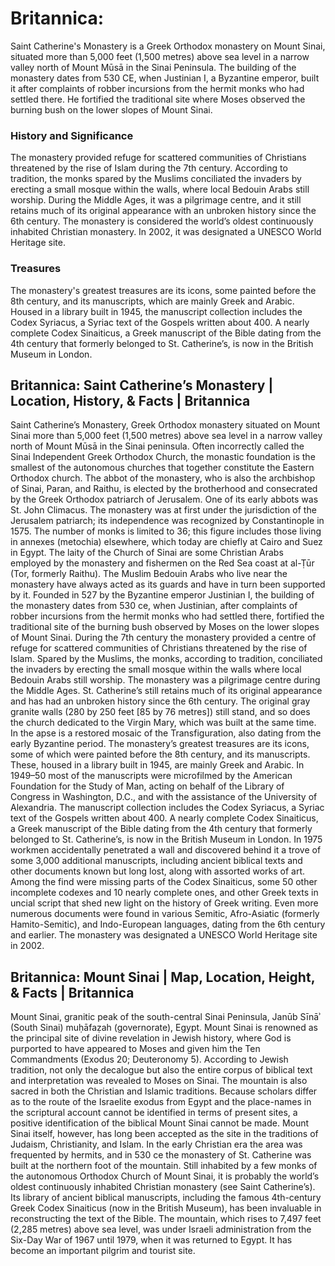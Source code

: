 
# Britannica:
Saint Catherine's Monastery is a Greek Orthodox monastery on Mount Sinai,
situated more than 5,000 feet (1,500 metres) above sea level in a narrow
valley north of Mount Mūsā in the Sinai Peninsula. The building of the
monastery dates from 530 CE, when Justinian I, a Byzantine emperor, built it
after complaints of robber incursions from the hermit monks who had settled
there. He fortified the traditional site where Moses observed the burning bush
on the lower slopes of Mount Sinai.

### History and Significance

The monastery provided refuge for scattered communities of Christians
threatened by the rise of Islam during the 7th century. According to
tradition, the monks spared by the Muslims conciliated the invaders by
erecting a small mosque within the walls, where local Bedouin Arabs still
worship. During the Middle Ages, it was a pilgrimage centre, and it still
retains much of its original appearance with an unbroken history since the 6th
century. The monastery is considered the world’s oldest continuously inhabited
Christian monastery. In 2002, it was designated a UNESCO World Heritage site.

### Treasures

The monastery's greatest treasures are its icons, some painted before the 8th
century, and its manuscripts, which are mainly Greek and Arabic. Housed in a
library built in 1945, the manuscript collection includes the Codex Syriacus,
a Syriac text of the Gospels written about 400. A nearly complete Codex
Sinaiticus, a Greek manuscript of the Bible dating from the 4th century that
formerly belonged to St. Catherine’s, is now in the British Museum in London.



## Britannica: Saint Catherine’s Monastery | Location, History, & Facts | Britannica
Saint Catherine’s Monastery,  Greek Orthodox monastery situated on Mount Sinai more than 5,000 feet (1,500 metres) above sea level in a narrow valley north of Mount Mūsā in the Sinai peninsula. Often incorrectly called the Sinai Independent Greek Orthodox Church, the monastic foundation is the smallest of the autonomous churches that together constitute the Eastern Orthodox church. The abbot of the monastery, who is also the archbishop of Sinai, Paran, and Raithu, is elected by the brotherhood and consecrated by the Greek Orthodox patriarch of Jerusalem. One of its early abbots was St. John Climacus. The monastery was at first under the jurisdiction of the Jerusalem patriarch; its independence was recognized by Constantinople in 1575. The number of monks is limited to 36; this figure includes those living in annexes (metochia) elsewhere, which today are chiefly at Cairo and Suez in Egypt. The laity of the Church of Sinai are some Christian Arabs employed by the monastery and fishermen on the Red Sea coast at al-Ṭūr (Tor, formerly Raithu). The Muslim Bedouin Arabs who live near the monastery have always acted as its guards and have in turn been supported by it.
Founded in 527 by the Byzantine emperor Justinian I, the building of the monastery dates from 530 ce, when Justinian, after complaints of robber incursions from the hermit monks who had settled there, fortified the traditional site of the burning bush observed by Moses on the lower slopes of Mount Sinai. During the 7th century the monastery provided a centre of refuge for scattered communities of Christians threatened by the rise of Islam. Spared by the Muslims, the monks, according to tradition, conciliated the invaders by erecting the small mosque within the walls where local Bedouin Arabs still worship. The monastery was a pilgrimage centre during the Middle Ages. St. Catherine’s still retains much of its original appearance and has had an unbroken history since the 6th century. The original gray granite walls (280 by 250 feet [85 by 76 metres]) still stand, and so does the church dedicated to the Virgin Mary, which was built at the same time. In the apse is a restored mosaic of the Transfiguration, also dating from the early Byzantine period.
The monastery’s greatest treasures are its icons, some of which were painted before the 8th century, and its manuscripts. These, housed in a library built in 1945, are mainly Greek and Arabic. In 1949–50 most of the manuscripts were microfilmed by the American Foundation for the Study of Man, acting on behalf of the Library of Congress in Washington, D.C., and with the assistance of the University of Alexandria. The manuscript collection includes the Codex Syriacus, a Syriac text of the Gospels written about 400. A nearly complete Codex Sinaiticus, a Greek manuscript of the Bible dating from the 4th century that formerly belonged to St. Catherine’s, is now in the British Museum in London. In 1975 workmen accidentally penetrated a wall and discovered behind it a trove of some 3,000 additional manuscripts, including ancient biblical texts and other documents known but long lost, along with assorted works of art. Among the find were missing parts of the Codex Sinaiticus, some 50 other incomplete codexes and 10 nearly complete ones, and other Greek texts in uncial script that shed new light on the history of Greek writing. Even more numerous documents were found in various Semitic, Afro-Asiatic (formerly Hamito-Semitic), and Indo-European languages, dating from the 6th century and earlier. The monastery was designated a UNESCO World Heritage site in 2002.

## Britannica: Mount Sinai | Map, Location, Height, & Facts | Britannica
Mount Sinai,  granitic peak of the south-central Sinai Peninsula, Janūb Sīnāʾ (South Sinai) muḥāfaẓah (governorate), Egypt. Mount Sinai is renowned as the principal site of divine revelation in Jewish history, where God is purported to have appeared to Moses and given him the Ten Commandments (Exodus 20; Deuteronomy 5). According to Jewish tradition, not only the decalogue but also the entire corpus of biblical text and interpretation was revealed to Moses on Sinai. The mountain is also sacred in both the Christian and Islamic traditions. Because scholars differ as to the route of the Israelite exodus from Egypt and the place-names in the scriptural account cannot be identified in terms of present sites, a positive identification of the biblical Mount Sinai cannot be made. Mount Sinai itself, however, has long been accepted as the site in the traditions of Judaism, Christianity, and Islam.
In the early Christian era the area was frequented by hermits, and in 530 ce the monastery of St. Catherine was built at the northern foot of the mountain. Still inhabited by a few monks of the autonomous Orthodox Church of Mount Sinai, it is probably the world’s oldest continuously inhabited Christian monastery (see Saint Catherine’s). Its library of ancient biblical manuscripts, including the famous 4th-century Greek Codex Sinaiticus (now in the British Museum), has been invaluable in reconstructing the text of the Bible.
The mountain, which rises to 7,497 feet (2,285 metres) above sea level, was under Israeli administration from the Six-Day War of 1967 until 1979, when it was returned to Egypt. It has become an important pilgrim and tourist site.
